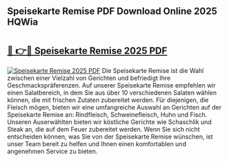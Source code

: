 ## Speisekarte Remise PDF Download Online 2025 HQWia

# <h2><a href="http://gccoz1.nevu.top/?p=Speisekarte+Remise">🔗 👉🔴 Speisekarte Remise 2025 PDF</a></h2>

[![Speisekarte Remise 2025 PDF](https://i.imgur.com/dBaPXMq.png)](http://gccoz1.nevu.top/?p=Speisekarte+Remise)
Die Speisekarte Remise ist die Wahl zwischen einer Vielzahl von Gerichten und befriedigt Ihre Geschmackspräferenzen. Auf unserer Speisekarte Remise empfehlen wir einen Salatbereich, in dem Sie aus über 10 verschiedenen Salaten wählen können, die mit frischen Zutaten zubereitet werden. Für diejenigen, die Fleisch mögen, bieten wir eine umfangreiche Auswahl an Gerichten auf der Speisekarte Remise an: Rindfleisch, Schweinefleisch, Huhn und Fisch. Unseren Auserwählten bieten wir köstliche Gerichte wie Schaschlik und Steak an, die auf dem Feuer zubereitet werden. Wenn Sie sich nicht entscheiden können, was Sie von der Speisekarte Remise wünschen, ist unser Team bereit zu helfen und Ihnen einen komfortablen und angenehmen Service zu bieten.
